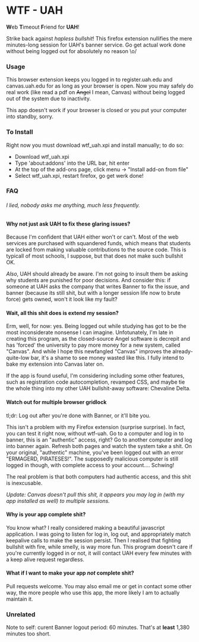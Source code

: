 WTF - UAH
=======

**W**eb **T**imeout **F**riend for **UAH**!

Strike back against *hapless bullshit*! This firefox extension nullifies the mere minutes-long session for UAH's banner service. Go get actual work done without being logged out for absolutely no reason \o/

### Usage

This browser extension keeps you logged in to register.uah.edu and canvas.uah.edu for as long as your browser is open. Now you may safely do real work (like read a pdf on ~~Angel~~ I mean, Canvas) without being logged out of the system due to inactivity.

This app doesn't work if your browser is closed or you put your computer into standby, sorry.

### To Install

Right now you must download wtf_uah.xpi and install manually; to do so:

* Download wtf_uah.xpi
* Type 'about:addons' into the URL bar, hit enter
* At the top of the add-ons page, click menu -> "Install add-on from file"
* Select wtf_uah.xpi, restart firefox, go get werk done!

### FAQ

###### I lied, nobody asks me anything, much less *frequently*.

#### Why not just ask UAH to fix these glaring issues?

Because I'm confident that UAH either won't or can't. Most of the web services are purchased with squandered funds, which means that students are locked from making valuable contributions to the source code. This is typicall of most schools, I suppose, but that does not make such bullshit OK.

*Also*, UAH should already be aware. I'm not going to insult them be asking why students are punished for poor decisions. And consider this: if someone at UAH asks the company that writes Banner to fix the issue, and banner (because its still shit, but with a longer session life now to brute force) gets owned, won't it look like my fault?

#### Wait, all this shit does is extend my session?

Erm, well, for now: yes. Being logged out while studying has got to be the most inconsiderate nonsense I can imagine. Unfotunately, I'm late in creating this program, as the closed-source Angel software is decrepit and has 'forced' the university to pay more money for a new system, called "Canvas". And while I hope this newfangled "Canvas" improves the already-quite-low bar, it's a shame to see money wasted like this. I fully intend to bake my extension into Canvas later on.

If the app is found useful, I'm considering including some other features, such as registration code autocompletion, revamped CSS, and maybe tie the whole thing into my other UAH bullshit-away software: Chevaline Delta.

#### Watch out for multiple browser gridlock

tl;dr: Log out after you're done with Banner, or it'll bite you.

This isn't a problem with my Firefox extension (surprise surprise). In fact, you can test it right now, without wtf-uah. Go to a computer and log in to banner, this is an "authentic" access, right? Go to another computer and log into banner again. Refresh both pages and watch the system take a shit. On your original, "authentic" machine, you've been logged out with an error "ERMAGERD, PIRATESES!". The supposedly malicious computer is still logged in though, with complete access to your account.... Schwing!

The real problem is that both computers had authentic access, and this shit is inexcusable.

*Update: Canvas doesn't pull this shit, it appears you may log in (with my app installed as well) to multiple sessions.*

#### Why is your app complete shit?

You know what? I really considered making a beautiful javascript application. I was going to listen for log in, log out, and appropriately match keepalive calls to make the session persist. Then I realised that fighting bullshit with fire, while smelly, is way more fun. This program doesn't care if you're currently logged in or not, it will contact UAH every few minutes with a keep alive request regardless.

#### What if I want to make your app *not* complete shit?

Pull requests welcome. You may also email me or get in contact some other way, the more people who use this app, the more likely I am to actually maintain it.


### Unrelated

Note to self: curent Banner logout period: 60 minutes. That's at **least** 1,380 minutes too short.







